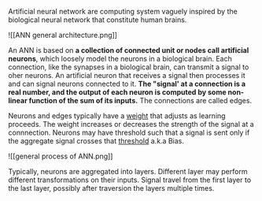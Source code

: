 
Artificial neural network are computing system vaguely inspired by the biological neural network that constitute human brains.

![[ANN general architecture.png]]

An ANN is based on **a collection of connected unit or nodes call artificial neurons**, which loosely model the neurons in a biological brain. Each connection, like the synapses in a biological brain, can transmit a signal to oher neurons. An artificial neuron that receives a signal then processes it and can signal neurons connected to it. **The "signal' at a connection is a real number, and the output of each neuron is computed by some non-linear function of the sum of its inputs.** The connections are called edges.

Neurons and edges typically have a [weight](Weights) that adjusts as learning proceeds. The weight increases or decreases the strength of the signal at a connnection. Neurons may have threshold such that a signal is sent only if the aggregate signal crosses that [threshold](Bias) a.k.a Bias. 

![[general process of ANN.png]]

Typically, neurons are aggregated into layers. Different layer may perform different transformations on their inputs. Signal travel from the first layer to the last layer, possibly after traversion the layers multiple times.